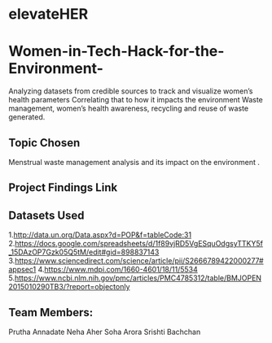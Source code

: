 # elevateHER
# Women-in-Tech-Hack-for-the-Environment-
Analyzing datasets from credible sources to track and visualize women’s health parameters  Correlating that to how it impacts the environment  Waste management, women’s health awareness, recycling and reuse of waste generated. 

## Topic Chosen

Menstrual waste management  analysis and its impact on the environment .

## Project Findings Link


## Datasets Used

1.http://data.un.org/Data.aspx?d=POP&f=tableCode:31
2.https://docs.google.com/spreadsheets/d/1f89vjRD5VgESquOdgsyTTKY5f_15DAzOP7Gzk05Q5tM/edit#gid=898837143
3.https://www.sciencedirect.com/science/article/pii/S2666789422000277#appsec1
4.https://www.mdpi.com/1660-4601/18/11/5534
5.https://www.ncbi.nlm.nih.gov/pmc/articles/PMC4785312/table/BMJOPEN2015010290TB3/?report=objectonly

## Team Members: 
Prutha Annadate 
Neha Aher 
Soha Arora 
Srishti Bachchan 







